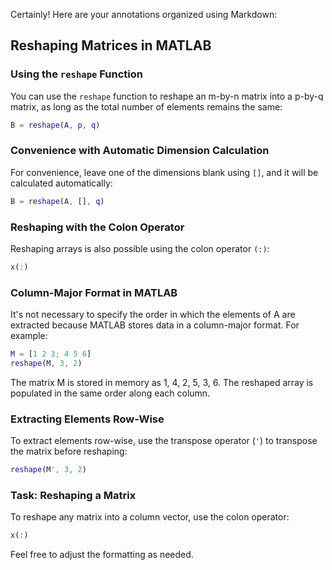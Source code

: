 Certainly! Here are your annotations organized using Markdown:


## Reshaping Matrices in MATLAB

### Using the `reshape` Function
You can use the `reshape` function to reshape an m-by-n matrix into a p-by-q matrix, as long as the total number of elements remains the same:
```matlab
B = reshape(A, p, q)
```

### Convenience with Automatic Dimension Calculation
For convenience, leave one of the dimensions blank using `[]`, and it will be calculated automatically:
```matlab
B = reshape(A, [], q)
```

### Reshaping with the Colon Operator
Reshaping arrays is also possible using the colon operator `(:)`:
```matlab
x(:)
```

### Column-Major Format in MATLAB
It's not necessary to specify the order in which the elements of A are extracted because MATLAB stores data in a column-major format. For example:
```matlab
M = [1 2 3; 4 5 6]
reshape(M, 3, 2)
```
The matrix M is stored in memory as 1, 4, 2, 5, 3, 6. The reshaped array is populated in the same order along each column.

### Extracting Elements Row-Wise
To extract elements row-wise, use the transpose operator (`'`) to transpose the matrix before reshaping:
```matlab
reshape(M', 3, 2)
```

### Task: Reshaping a Matrix
To reshape any matrix into a column vector, use the colon operator:
```matlab
x(:)
```

Feel free to adjust the formatting as needed.
